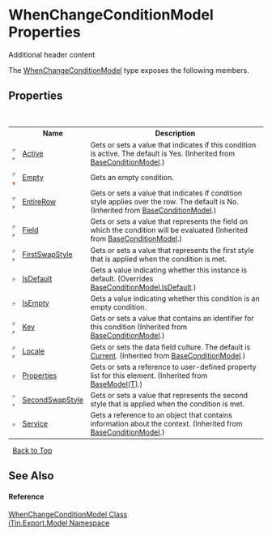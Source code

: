 # WhenChangeConditionModel Properties
Additional header content 

The <a href="T_iTin_Export_Model_WhenChangeConditionModel">WhenChangeConditionModel</a> type exposes the following members.


## Properties
&nbsp;<table><tr><th></th><th>Name</th><th>Description</th></tr><tr><td>![Public property](media/pubproperty.gif "Public property")![Code example](media/CodeExample.png "Code example")</td><td><a href="P_iTin_Export_Model_BaseConditionModel_Active">Active</a></td><td>
Gets or sets a value that indicates if this condition is active. The default is Yes.
 (Inherited from <a href="T_iTin_Export_Model_BaseConditionModel">BaseConditionModel</a>.)</td></tr><tr><td>![Public property](media/pubproperty.gif "Public property")![Static member](media/static.gif "Static member")</td><td><a href="P_iTin_Export_Model_WhenChangeConditionModel_Empty">Empty</a></td><td>
Gets an empty condition.</td></tr><tr><td>![Public property](media/pubproperty.gif "Public property")![Code example](media/CodeExample.png "Code example")</td><td><a href="P_iTin_Export_Model_BaseConditionModel_EntireRow">EntireRow</a></td><td>
Gets or sets a value that indicates if condition style applies over the row. The default is No.
 (Inherited from <a href="T_iTin_Export_Model_BaseConditionModel">BaseConditionModel</a>.)</td></tr><tr><td>![Public property](media/pubproperty.gif "Public property")![Code example](media/CodeExample.png "Code example")</td><td><a href="P_iTin_Export_Model_BaseConditionModel_Field">Field</a></td><td>
Gets or sets a value that represents the field on which the condition will be evaluated
 (Inherited from <a href="T_iTin_Export_Model_BaseConditionModel">BaseConditionModel</a>.)</td></tr><tr><td>![Public property](media/pubproperty.gif "Public property")![Code example](media/CodeExample.png "Code example")</td><td><a href="P_iTin_Export_Model_WhenChangeConditionModel_FirstSwapStyle">FirstSwapStyle</a></td><td>
Gets or sets a value that represents the first style that is applied when the condition is met.</td></tr><tr><td>![Public property](media/pubproperty.gif "Public property")</td><td><a href="P_iTin_Export_Model_WhenChangeConditionModel_IsDefault">IsDefault</a></td><td>
Gets a value indicating whether this instance is default.
 (Overrides <a href="P_iTin_Export_Model_BaseConditionModel_IsDefault">BaseConditionModel.IsDefault</a>.)</td></tr><tr><td>![Public property](media/pubproperty.gif "Public property")</td><td><a href="P_iTin_Export_Model_WhenChangeConditionModel_IsEmpty">IsEmpty</a></td><td>
Gets a value indicating whether this condition is an empty condition.</td></tr><tr><td>![Public property](media/pubproperty.gif "Public property")![Code example](media/CodeExample.png "Code example")</td><td><a href="P_iTin_Export_Model_BaseConditionModel_Key">Key</a></td><td>
Gets or sets a value that contains an identifier for this condition
 (Inherited from <a href="T_iTin_Export_Model_BaseConditionModel">BaseConditionModel</a>.)</td></tr><tr><td>![Public property](media/pubproperty.gif "Public property")![Code example](media/CodeExample.png "Code example")</td><td><a href="P_iTin_Export_Model_BaseConditionModel_Locale">Locale</a></td><td>
Gets or sets the data field culture. The default is <a href="T_iTin_Export_Model_KnownCulture">Current</a>.
 (Inherited from <a href="T_iTin_Export_Model_BaseConditionModel">BaseConditionModel</a>.)</td></tr><tr><td>![Public property](media/pubproperty.gif "Public property")</td><td><a href="P_iTin_Export_Model_BaseModel_1_Properties">Properties</a></td><td>
Gets or sets a reference to user-defined property list for this element.
 (Inherited from <a href="T_iTin_Export_Model_BaseModel_1">BaseModel(T)</a>.)</td></tr><tr><td>![Public property](media/pubproperty.gif "Public property")![Code example](media/CodeExample.png "Code example")</td><td><a href="P_iTin_Export_Model_WhenChangeConditionModel_SecondSwapStyle">SecondSwapStyle</a></td><td>
Gets or sets a value that represents the second style that is applied when the condition is met.</td></tr><tr><td>![Protected property](media/protproperty.gif "Protected property")</td><td><a href="P_iTin_Export_Model_BaseConditionModel_Service">Service</a></td><td>
Gets a reference to an object that contains information about the context.
 (Inherited from <a href="T_iTin_Export_Model_BaseConditionModel">BaseConditionModel</a>.)</td></tr></table>&nbsp;
<a href="#whenchangeconditionmodel-properties">Back to Top</a>

## See Also


#### Reference
<a href="T_iTin_Export_Model_WhenChangeConditionModel">WhenChangeConditionModel Class</a><br /><a href="N_iTin_Export_Model">iTin.Export.Model Namespace</a><br />